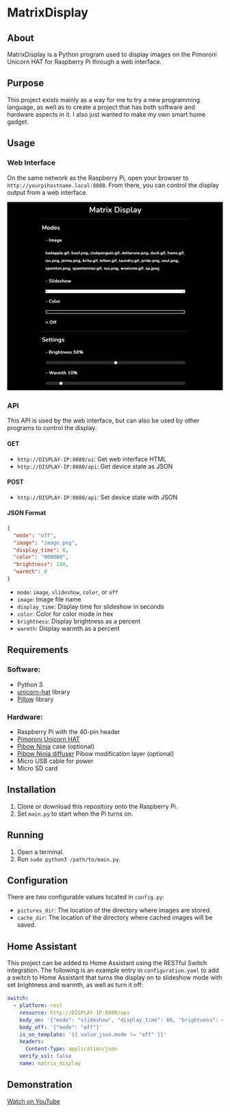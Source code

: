 # MatrixDisplay

## About
MatrixDisplay is a Python program used to display images on the Pimoroni Unicorn HAT for Raspberry Pi through a web interface.

## Purpose
This project exists mainly as a way for me to try a new programming language, as well as to create a project that has both software and hardware aspects in it. I also just wanted to make my own smart home gadget.

## Usage
### Web Interface
On the same network as the Raspberry Pi, open your browser to `http://yourpihostname.local:8080`. From there, you can control the display output from a web interface.

<div align="center" ><img src="img/webinterface.png" alt="Example Web Interface" title="Example Web Interface" /></div>

### API
This API is used by the web interface, but can also be used by other programs to control the display.

#### GET
- `http://DISPLAY-IP:8080/ui`: Get web interface HTML
- `http://DISPLAY-IP:8080/api`: Get device state as JSON

#### POST
- `http://DISPLAY-IP:8080/api`: Set device state with JSON

#### JSON Format
```json
{
  "mode": "off",
  "image": "image.png",
  "display_time": 0,
  "color": "000000",
  "brightness": 100,
  "warmth": 0
}
```
- `mode`: `image`, `slideshow`, `color`, or `off`
- `image`: Image file name
- `display_time`: Display time for slideshow in seconds
- `color`: Color for color mode in hex
- `brightness`: Display brightness as a percent
- `warmth`: Display warmth as a percent

## Requirements
### Software:
- Python 3
- [unicorn-hat](https://github.com/pimoroni/unicorn-hat) library
- [Pillow](https://pypi.org/project/Pillow/) library

### Hardware:
- Raspberry Pi with the 40-pin header
- [Pimoroni Unicorn HAT](https://shop.pimoroni.com/products/unicorn-hat)
- [Pibow Ninja](https://shop.pimoroni.com/products/pibow-for-raspberry-pi-3-b-plus?variant=2601126395914) case (optional)
- [Pibow Ninja diffuser](https://shop.pimoroni.com/products/pibow-modification-layers?variant=1047619725) Pibow modification layer (optional)
- Micro USB cable for power
- Micro SD card

## Installation
1. Clone or download this repository onto the Raspberry Pi.
2. Set `main.py` to start when the Pi turns on.

## Running
1. Open a terminal.
2. Run `sudo python3 /path/to/main.py`.

## Configuration
There are two configurable values located in `config.py`:
- `pictures_dir`: The location of the directory where images are stored.
- `cache_dir`: The location of the directory where cached images will be saved.

## Home Assistant
This project can be added to Home Assistant using the RESTful Switch integration. The following is an example entry in `configuration.yaml` to add a switch to Home Assistant that turns the display on to slideshow mode with set brightness and warmth, as well as turn it off:
```yaml
switch:
  - platform: rest
    resource: http://DISPLAY-IP:8080/api
    body_on: '{"mode": "slideshow", "display_time": 60, "brightness": 40, "warmth": 20}'
    body_off: '{"mode": "off"}'
    is_on_template: '{{ value_json.mode != "off" }}'
    headers:
      Content-Type: application/json
    verify_ssl: false
    name: matrix_display
```

## Demonstration

[Watch on YouTube](https://youtu.be/zxgAzgMzVN0)
